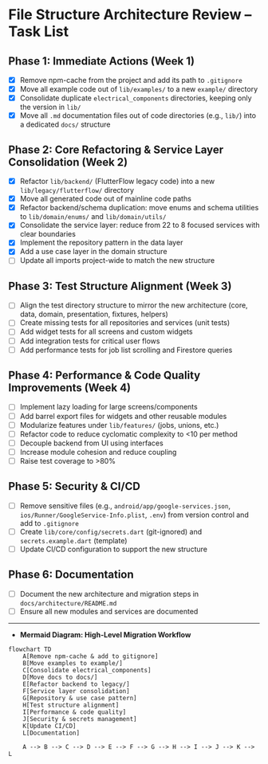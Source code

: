 # File Structure Architecture Review – Task List

## Phase 1: Immediate Actions (Week 1)

- [x] Remove npm-cache from the project and add its path to `.gitignore`
- [x] Move all example code out of `lib/examples/` to a new `example/` directory
- [x] Consolidate duplicate `electrical_components` directories, keeping only the version in `lib/`
- [x] Move all `.md` documentation files out of code directories (e.g., `lib/`) into a dedicated `docs/` structure

## Phase 2: Core Refactoring & Service Layer Consolidation (Week 2)

- [x] Refactor `lib/backend/` (FlutterFlow legacy code) into a new `lib/legacy/flutterflow/` directory
- [x] Move all generated code out of mainline code paths
- [x] Refactor backend/schema duplication: move enums and schema utilities to `lib/domain/enums/` and `lib/domain/utils/`
- [x] Consolidate the service layer: reduce from 22 to 8 focused services with clear boundaries
- [x] Implement the repository pattern in the data layer
- [x] Add a use case layer in the domain structure
- [ ] Update all imports project-wide to match the new structure

## Phase 3: Test Structure Alignment (Week 3)

- [ ] Align the test directory structure to mirror the new architecture (core, data, domain, presentation, fixtures, helpers)
- [ ] Create missing tests for all repositories and services (unit tests)
- [ ] Add widget tests for all screens and custom widgets
- [ ] Add integration tests for critical user flows
- [ ] Add performance tests for job list scrolling and Firestore queries

## Phase 4: Performance & Code Quality Improvements (Week 4)

- [ ] Implement lazy loading for large screens/components
- [ ] Add barrel export files for widgets and other reusable modules
- [ ] Modularize features under `lib/features/` (jobs, unions, etc.)
- [ ] Refactor code to reduce cyclomatic complexity to <10 per method
- [ ] Decouple backend from UI using interfaces
- [ ] Increase module cohesion and reduce coupling
- [ ] Raise test coverage to >80%

## Phase 5: Security & CI/CD

- [ ] Remove sensitive files (e.g., `android/app/google-services.json`, `ios/Runner/GoogleService-Info.plist`, `.env`) from version control and add to `.gitignore`
- [ ] Create `lib/core/config/secrets.dart` (git-ignored) and `secrets.example.dart` (template)
- [ ] Update CI/CD configuration to support the new structure

## Phase 6: Documentation

- [ ] Document the new architecture and migration steps in `docs/architecture/README.md`
- [ ] Ensure all new modules and services are documented

---

- **Mermaid Diagram: High-Level Migration Workflow**

```mermaid
flowchart TD
    A[Remove npm-cache & add to gitignore]
    B[Move examples to example/]
    C[Consolidate electrical_components]
    D[Move docs to docs/]
    E[Refactor backend to legacy/]
    F[Service layer consolidation]
    G[Repository & use case pattern]
    H[Test structure alignment]
    I[Performance & code quality]
    J[Security & secrets management]
    K[Update CI/CD]
    L[Documentation]

    A --> B --> C --> D --> E --> F --> G --> H --> I --> J --> K --> L
